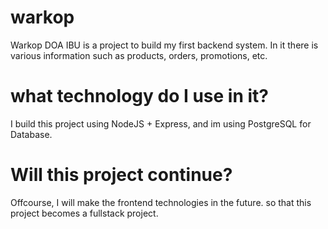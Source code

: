 # warkop
Warkop DOA IBU
is a project to build my first backend system.
In it there is various information such as products, orders, promotions, etc.

# what technology do I use in it?
I build this project using NodeJS + Express, and im using PostgreSQL for Database.

# Will this project continue?
Offcourse, I will make the frontend technologies in the future. so that this project becomes a fullstack project.
